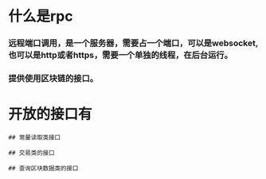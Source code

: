 # 什么是rpc
### 远程端口调用，是一个服务器，需要占一个端口，可以是websocket,也可以是http或者https，需要一个单独的线程，在后台运行。
### 提供使用区块链的接口。

# 开放的接口有
    ## 常量读取类接口

    ## 交易类的接口

    ## 查询区块数据类的接口